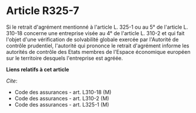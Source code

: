 # Article R325-7

Si le retrait d'agrément mentionné à l'article L. 325-1 ou au 5° de l'article L. 310-18 concerne une entreprise visée au 4°
de l'article L. 310-2 et qui fait l'objet d'une vérification de solvabilité globale exercée par l'Autorité de contrôle
prudentiel, l'autorité qui prononce le retrait d'agrément informe les autorités de contrôle des Etats membres de l'Espace
économique européen sur le territoire desquels l'entreprise est agréée.

**Liens relatifs à cet article**

_Cite_:

  - Code des assurances - art. L310-18 (M)
  - Code des assurances - art. L310-2 (M)
  - Code des assurances - art. L325-1 (M)
